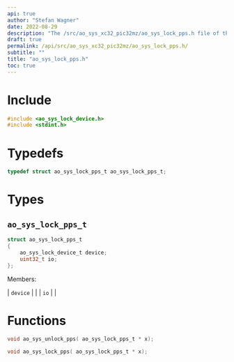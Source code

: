 ```yaml
---
api: true
author: "Stefan Wagner"
date: 2022-08-29
description: "The /src/ao_sys_xc32_pic32mz/ao_sys_lock_pps.h file of the ao real-time operating system."
draft: true
permalink: /api/src/ao_sys_xc32_pic32mz/ao_sys_lock_pps.h/
subtitle: ""
title: "ao_sys_lock_pps.h"
toc: true
---
```


# Include

```c
#include <ao_sys_lock_device.h>
#include <stdint.h>
```

# Typedefs

```c
typedef struct ao_sys_lock_pps_t ao_sys_lock_pps_t;
```

# Types

## `ao_sys_lock_pps_t`

```c
struct ao_sys_lock_pps_t
{
    ao_sys_lock_device_t device;
    uint32_t io;
};
```

Members:

| `device` | |
| `io` | |

# Functions

```c
void ao_sys_unlock_pps( ao_sys_lock_pps_t * x);
```

```c
void ao_sys_lock_pps( ao_sys_lock_pps_t * x);
```

